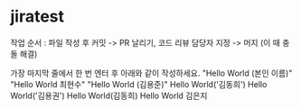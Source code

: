 # jiratest

작업 순서 : 파일 작성 후 커밋 -> PR 날리기, 코드 리뷰 담당자 지정 -> 머지 (이 때 충돌 해결)

가장 마지막 줄에서 한 번 엔터 후 아래와 같이 작성하세요.
"Hello World (본인 이름)"
"Hello World 최현수"
"Hello World (김용준)"
Hello World('김동희')
Hello World('김용권')
Hello World(김동희)
Hello World 김은지
